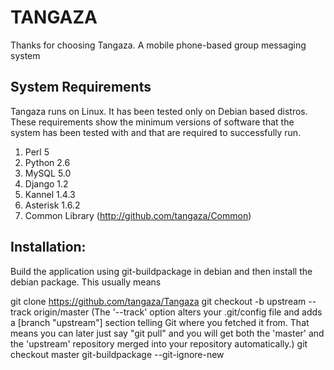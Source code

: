 TANGAZA
=======
Thanks for choosing Tangaza. A mobile phone-based group messaging system

System Requirements
-------------------

Tangaza runs on Linux. It has been tested only on Debian based distros.
These requirements show the minimum versions of software that the system
has been tested with and that are required to successfully run.

1. Perl 5
2. Python 2.6
3. MySQL 5.0
4. Django 1.2
5. Kannel 1.4.3
6. Asterisk 1.6.2
7. Common Library (http://github.com/tangaza/Common)

Installation:
---------------

Build the application using git-buildpackage in debian
and then install the debian package. This usually means

git clone https://github.com/tangaza/Tangaza
git checkout -b upstream --track origin/master
(The '--track' option alters your .git/config file and adds a [branch "upstream"] section telling Git where you fetched it from. That means you can later just say "git pull" and you will get both the 'master' and the 'upstream' repository merged into your repository automatically.)
git checkout master
git-buildpackage --git-ignore-new

